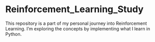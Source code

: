 # Reinforcement_Learning_Study

This repository is a part of my personal journey into Reinforcement Learning. I’m exploring the concepts by implementing what I learn in Python.
